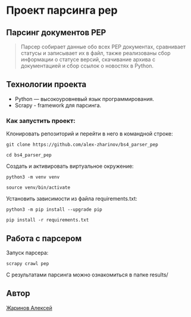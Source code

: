 # Проект парсинга pep

## Парсинг документов PEP

> Парсер собирает данные обо всех PEP документах, сравнивает статусы и записывает их в файл,
также реализованы сбор информации о статусе версий, скачивание архива с документацией и сбор ссылок о новостях в Python.

## Технологии проекта

- Python — высокоуровневый язык программирования.
- Scrapy - framework для парсинга.

### Как запустить проект:

Клонировать репозиторий и перейти в него в командной строке:

```
git clone https://github.com/alex-zharinov/bs4_parser_pep
```

```
cd bs4_parser_pep
```

Cоздать и активировать виртуальное окружение:

```
python3 -m venv venv
```

```
source venv/bin/activate
```

Установить зависимости из файла requirements.txt:

```
python3 -m pip install --upgrade pip
```

```
pip install -r requirements.txt
```

## Работа с парсером

Запуск парсера:
```
scrapy crawl pep
```
С результатами парсинга можно ознакомиться в папке results/

## Автор
[Жаринов Алексей](https://github.com/alex-zharinov)